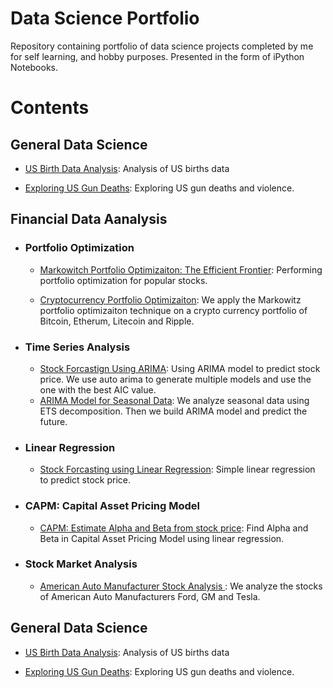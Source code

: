 # Data Science Portfolio
Repository containing portfolio of data science projects completed by me for self learning, and hobby purposes. Presented in the form of iPython Notebooks.

# Contents
## General Data Science 
   - [US Birth Data Analysis](https://github.com/mrmushfiq/data-science-portfolio/blob/master/us_births/us_births.ipynb): Analysis of US births data

   - [Exploring US Gun Deaths](https://github.com/mrmushfiq/data-science-portfolio/blob/master/gun_deaths_us/us_gun_deaths.ipynb): Exploring US gun deaths and violence.    

## Financial Data Aanalysis

- ### Portfolio Optimization

	- [Markowitch Portfolio Optimizaiton: The Efficient Frontier](https://github.com/mrmushfiq/python_meets_finance/blob/master/Portfolio_optimization/efficient_frontier_Portfolio_optimization.ipynb): Performing portfolio optimization for popular stocks.

	- [Cryptocurrency Portfolio Optimizaiton](https://github.com/mrmushfiq/python_meets_finance/blob/master/cryptocurrency_portfolio_optimization/cryptocurrency_portfolio_optimization.ipynb): We apply the Markowitz portfolio optimizaiton technique on a crypto currency portfolio of Bitcoin, Etherum, Litecoin and Ripple. 

- ### Time Series Analysis

	- [Stock Forcastign Using ARIMA](https://github.com/mrmushfiq/python_meets_finance/blob/master/arima_stock_forcasting/auto_ARIMA_stock_forecasting.ipynb): Using ARIMA model to predict stock price. We use auto arima to generate multiple models and use the one with the best AIC value.
	- [ARIMA Model for Seasonal Data](https://github.com/mrmushfiq/python_meets_finance/blob/master/ARIMA_seasonal/ARIMA_seasonal.ipynb): We analyze seasonal data using ETS decomposition. Then we build ARIMA model and predict the future.

- ### Linear Regression

	- [Stock Forcasting using Linear Regression](https://github.com/mrmushfiq/python_meets_finance/blob/master/Linear_regression/stock_market_linear_regression.ipynb): Simple linear regression to predict stock price.

- ### CAPM: Capital Asset Pricing Model

	- [CAPM: Estimate Alpha and Beta from stock price](https://github.com/mrmushfiq/python_meets_finance/blob/master/CAPM_capital_asset_pricing_model/CAPM_capital_asset_pricing_model.ipynb):  Find Alpha and Beta in Capital Asset Pricing Model using linear regression. 

- ### Stock Market Analysis

	- [American Auto Manufacturer Stock Analysis ](https://github.com/mrmushfiq/python_meets_finance/blob/master/stock_analysis/auto%20manufacturers_Stock_Analysis.ipynb):  We analyze the stocks of American Auto Manufacturers Ford, GM and Tesla. 


## General Data Science 
   - [US Birth Data Analysis](https://github.com/mrmushfiq/data-science-portfolio/blob/master/us_births/us_births.ipynb): Analysis of US births data

   - [Exploring US Gun Deaths](https://github.com/mrmushfiq/data-science-portfolio/blob/master/gun_deaths_us/us_gun_deaths.ipynb): Exploring US gun deaths and violence.    

